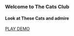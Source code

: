 ### Welcome to The Cats Club

#### Look at These Cats and admire

[PLAY DEMO](https://aleksns.github.io/cats-website/)

